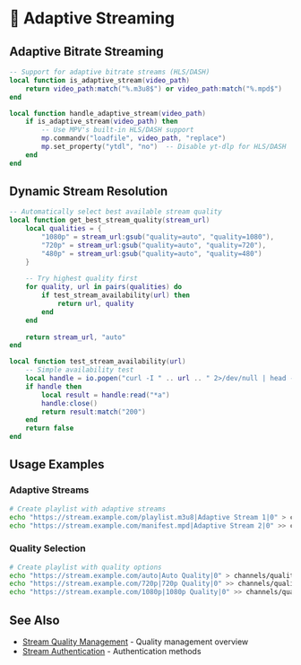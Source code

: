 # 🔧 Adaptive Streaming

## Adaptive Bitrate Streaming
```lua
-- Support for adaptive bitrate streams (HLS/DASH)
local function is_adaptive_stream(video_path)
    return video_path:match("%.m3u8$") or video_path:match("%.mpd$")
end

local function handle_adaptive_stream(video_path)
    if is_adaptive_stream(video_path) then
        -- Use MPV's built-in HLS/DASH support
        mp.commandv("loadfile", video_path, "replace")
        mp.set_property("ytdl", "no")  -- Disable yt-dlp for HLS/DASH
    end
end
```

## Dynamic Stream Resolution
```lua
-- Automatically select best available stream quality
local function get_best_stream_quality(stream_url)
    local qualities = {
        "1080p" = stream_url:gsub("quality=auto", "quality=1080"),
        "720p" = stream_url:gsub("quality=auto", "quality=720"),
        "480p" = stream_url:gsub("quality=auto", "quality=480")
    }
    
    -- Try highest quality first
    for quality, url in pairs(qualities) do
        if test_stream_availability(url) then
            return url, quality
        end
    end
    
    return stream_url, "auto"
end

local function test_stream_availability(url)
    -- Simple availability test
    local handle = io.popen("curl -I " .. url .. " 2>/dev/null | head -1")
    if handle then
        local result = handle:read("*a")
        handle:close()
        return result:match("200")
    end
    return false
end
```

## Usage Examples

### Adaptive Streams
```bash
# Create playlist with adaptive streams
echo "https://stream.example.com/playlist.m3u8|Adaptive Stream 1|0" > channels/adaptive/playlist.txt
echo "https://stream.example.com/manifest.mpd|Adaptive Stream 2|0" >> channels/adaptive/playlist.txt
```

### Quality Selection
```bash
# Create playlist with quality options
echo "https://stream.example.com/auto|Auto Quality|0" > channels/quality/playlist.txt
echo "https://stream.example.com/720p|720p Quality|0" >> channels/quality/playlist.txt
echo "https://stream.example.com/1080p|1080p Quality|0" >> channels/quality/playlist.txt
```

## See Also
- [Stream Quality Management](technical-streaming-quality.md) - Quality management overview
- [Stream Authentication](technical-streaming-auth.md) - Authentication methods
